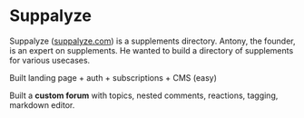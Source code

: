 # Suppalyze

Suppalyze ([suppalyze.com](https://www.suppalyze.com)) is a supplements directory. Antony, the founder, is an expert on supplements. He wanted to build a directory of supplements for various usecases.

Built landing page + auth + subscriptions + CMS (easy)

Built a **custom forum** with topics, nested comments, reactions, tagging, markdown editor.
